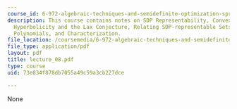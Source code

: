 ```yaml
---
course_id: 6-972-algebraic-techniques-and-semidefinite-optimization-spring-2006
description: This course contains notes on SDP Representability, Convex Sets in R2,
  Hyperbolicity and the Lax Conjecture, Relating SDP-representable Sets and Hyperbolic
  Polynomials, and Characterization.
file_location: /coursemedia/6-972-algebraic-techniques-and-semidefinite-optimization-spring-2006/73e834f878db7055a49c59a3cb227dce_lecture_08.pdf
file_type: application/pdf
layout: pdf
title: lecture_08.pdf
type: course
uid: 73e834f878db7055a49c59a3cb227dce

---
```

None